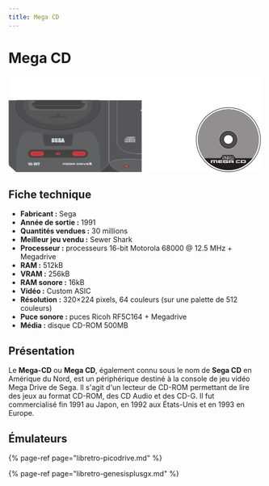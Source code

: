 ```yaml
---
title: Mega CD
---
```


# Mega CD

![](./mega-cd/image%20%28201%29.png)

## Fiche technique

* **Fabricant :** Sega
* **Année de sortie :** 1991
* **Quantités vendues :** 30 millions
* **Meilleur jeu vendu :** Sewer Shark
* **Processeur :** processeurs 16-bit Motorola 68000 @ 12.5 MHz + Megadrive
* **RAM :** 512kB
* **VRAM :** 256kB
* **RAM sonore :** 16kB
* **Vidéo :** Custom ASIC
* **Résolution :** 320×224 pixels, 64 couleurs \(sur une palette de 512 couleurs\)
* **Puce sonore :** puces Ricoh RF5C164 + Megadrive
* **Média :** disque CD-ROM 500MB

## Présentation

Le **Mega-CD** ou **Mega CD**, également connu sous le nom de **Sega CD** en Amérique du Nord, est un périphérique destiné à la console de jeu vidéo Mega Drive de Sega. Il s'agit d'un lecteur de CD-ROM permettant de lire des jeux au format CD-ROM, des CD Audio et des CD-G. Il fut commercialisé fin 1991 au Japon, en 1992 aux États-Unis et en 1993 en Europe.

## Émulateurs

{% page-ref page="libretro-picodrive.md" %}

{% page-ref page="libretro-genesisplusgx.md" %}


